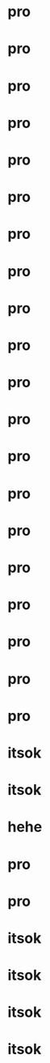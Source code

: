 # pro
# pro
# pro
# pro
# pro
# pro
# pro
# pro
# pro
# pro
# pro
# pro
# pro
# pro
# pro
# pro
# pro
# pro
# pro
# pro
# itsok
# itsok
# hehe
# pro
# pro
# itsok
# itsok
# itsok
# itsok
